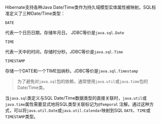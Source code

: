 Hibernate支持各种Java Date/Time类作为持久域模型实体属性被映射。SQL标准定义了三种Date/Time类型：

`DATE`

代表一个日历日期，存储年月日。 JDBC等价是`java.sql.Date`

`TIME`

代表一天中的时间，存储时分秒。JDBC等价是`java.sql.Time`

`TIMESTAMP`

存储一个DATE和一个TIME加纳秒。JDBC等价是`java.sql.Timestamp`

> 为了避免对`java.sql`包的依赖，通常使用`java.util`或`java.time`包的Date/Time类。

当`java.sql`类定义与SQL Date/Time数据类型的直接关联时，`java.util`或`java.time`属性需要显式地将SQL类型关联标记为`@Temporal` 注解。通过这种方式，可以将`java.util.Date`或`java.util.Calendar`映射到SQL `DATE`、`TIME`或`TIMESTAMP`类型。





